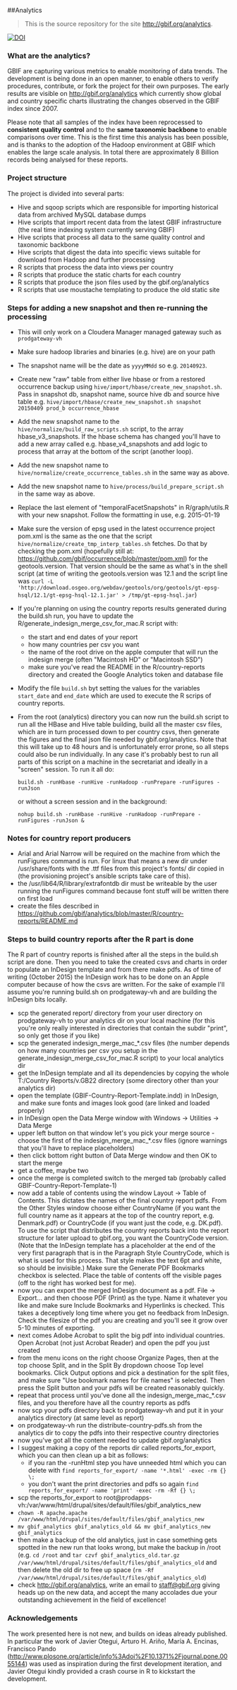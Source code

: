 ##Analytics

> This is the source repository for the site http://gbif.org/analytics.

[![DOI](https://zenodo.org/badge/7464/gbif/analytics.svg)](http://dx.doi.org/10.5281/zenodo.14181)

### What are the analytics?
GBIF are capturing various metrics to enable monitoring of data trends.
The development is being done in an open manner, to enable others to verify procedures, contribute, or fork the project for their own purposes.  The early results are visible on http://gbif.org/analytics which currently show global and country specific charts illustrating the changes observed in the GBIF index since 2007.

Please note that all samples of the index have been reprocessed to **consistent quality control** and to the **same taxonomic backbone** to enable comparisons over time.  This is the first time this analysis has been possible, and is thanks to the adoption of the Hadoop environment at GBIF which enables the large scale analysis.  In total there are approximately 8 Billion records being analysed for these reports.

### Project structure
The project is divided into several parts:
- Hive and sqoop scripts which are responsible for importing historical data from archived MySQL database dumps
- Hive scripts that import recent data from the latest GBIF infrastructure (the real time indexing system currently serving GBIF)
- Hive scripts that process all data to the same quality control and taxonomic backbone
- Hive scripts that digest the data into specific views suitable for download from Hadoop and further processing
- R scripts that process the data into views per country
- R scripts that produce the static charts for each country
- R scripts that produce the json files used by the gbif.org/analytics
- R scripts that use moustache templating to produce the old static site

### Steps for adding a new snapshot and then re-running the processing
- This will only work on a Cloudera Manager managed gateway such as ```prodgateway-vh``` 
- Make sure hadoop libraries and binaries (e.g. hive) are on your path
- The snapshot name will be the date as ```yyyyMMdd``` so e.g. ```20140923```.
- Create new "raw" table from either live hbase or from a restored occurrence backup using ```hive/import/hbase/create_new_snapshot.sh```. Pass in snapshot db, snapshot name, source hive db and source hive table e.g. ```hive/import/hbase/create_new_snapshot.sh snapshot 20150409 prod_b occurrence_hbase```
- Add the new snapshot name to the ```hive/normalize/build_raw_scripts.sh``` script, to the array hbase_v3_snapshots. If the hbase schema has changed you'll have to add a new array called e.g. hbase_v4_snapshots and add logic to process that array at the bottom of the script (another loop).
- Add the new snapshot name to ```hive/normalize/create_occurrence_tables.sh``` in the same way as above.
- Add the new snapshot name to ```hive/process/build_prepare_script.sh``` in the same way as above.
- Replace the last element of "temporalFacetSnapshots" in R/graph/utils.R with your new snapshot. Follow the formatting in use, e.g. 2015-01-19
- Make sure the version of epsg used in the latest occurrence project pom.xml is the same as the one that the script ```hive/normalize/create_tmp_interp_tables.sh``` fetches. Do that by checking the pom.xml (hopefully still at: https://github.com/gbif/occurrence/blob/master/pom.xml) for the geotools.version. That version should be the same as what's in the shell script (at time of writing the geotools.version was 12.1 and the script line was ```curl -L 'http://download.osgeo.org/webdav/geotools/org/geotools/gt-epsg-hsql/12.1/gt-epsg-hsql-12.1.jar' > /tmp/gt-epsg-hsql.jar```)
- If you're planning on using the country reports results generated during the build.sh run, you have to update the R/generate_indesign_merge_csv_for_mac.R script with:
  - the start and end dates of your report
  - how many countries per csv you want
  - the name of the root drive on the apple computer that will run the indesign merge (often "Macintosh HD" or "Macintosh SSD")
  - make sure you've read the README in the R/country-reports directory and created the Google Analytics token and database file
- Modify the file ```build.sh``` byt setting the values for the variables ```start_date``` and ```end_date``` which are used to execute the R scrips of country reports.
- From the root (analytics) directory you can now run the build.sh script to run all the HBase and Hive table building, build all the master csv files, which are in turn processed down to per country csvs, then generate the figures and the final json file needed by gbif.org/analytics. Note that this will take up to 48 hours and is unfortunately error prone, so all steps could also be run individually. In any case it's probably best to run all parts of this script on a machine in the secretariat and ideally in a "screen" session. To run it all do: 

  ```build.sh -runHbase -runHive -runHadoop -runPrepare -runFigures -runJson```
  
  or without a screen session and in the background:

  ```nohup build.sh -runHbase -runHive -runHadoop -runPrepare -runFigures -runJson &```

### Notes for country report producers
- Arial and Arial Narrow will be required on the machine from which the runFigures command is run. For linux that means a new dir under /usr/share/fonts with
the .ttf files from this project's fonts/ dir copied in (the provisioning project's ansible scripts take care of this).
- the /usr/lib64/R/library/extrafontdb dir must be writeable by the user running the runFigures command because font stuff will be written there on first load
- create the files described in https://github.com/gbif/analytics/blob/master/R/country-reports/README.md

### Steps to build country reports after the R part is done
The R part of country reports is finished after all the steps in the build.sh script are done. Then you need to take the created csvs and charts in order to populate an InDesign template and from there make pdfs. As
of time of writing (October 2015) the InDesign work has to be done on an Apple computer because of how the csvs are written. For the sake of example I'll assume you're running build.sh on prodgateway-vh and are building
the InDesign bits locally.

- scp the generated report/ directory from your user directory on prodgateway-vh to your analytics dir on your local machine (for this you're only really interested in directories that contain the subdir "print", so only get those if you like)
- scp the generated indesign_merge_mac_*.csv files (the number depends on how many countries per csv you setup in the generate_indesign_merge_csv_for_mac.R script) to your local analytics dir 
- get the InDesign template and all its dependencies by copying the whole T:/Country Reports/v.GB22 directory (some directory other than your analytics dir)
- open the template (GBIF-Country-Report-Template.indd) in InDesign, and make sure fonts and images look good (are linked and loaded properly)
- in InDesign open the Data Merge window with Windows -> Utilities -> Data Merge
- upper left button on that window let's you pick your merge source - choose the first of the indesign_merge_mac_*.csv files (ignore warnings that you'll have to replace placeholders)
- then click bottom right button of Data Merge window and then OK to start the merge
- get a coffee, maybe two
- once the merge is completed switch to the merged tab (probably called GBIF-Country-Report-Template-1)
- now add a table of contents using the window Layout -> Table of Contents. This dictates the names of the final country report pdfs. From the Other Styles window choose either CountryName (if you want the full country name as it appears at the top of the country report, e.g. Denmark.pdf) or CountryCode (if you want just the code, e.g. DK.pdf). To use the script that distributes the country reports back into the report structure for later upload to gbif.org, you want the CountryCode version. (Note that the InDesign template has a placeholder at the end of the very first paragraph that is in the Paragraph Style CountryCode, which is what is used for this process. That style makes the text 6pt and white, so should be invisible.) Make sure the Generate PDF Bookmarks checkbox is selected. Place the table of contents off the visible pages (off to the right has worked best for me).
- now you can export the merged InDesign document as a pdf. File -> Export... and then choose PDF (Print) as the type. Name it whatever you like and make sure Include Bookmarks and Hyperlinks is checked. This takes a deceptively long time where you get no feedback from InDesign. Check the filesize of the pdf you are creating and you'll see it grow over 5-10 minutes of exporting.
- next comes Adobe Acrobat to split the big pdf into individual countries. Open Acrobat (not just Acrobat Reader) and open the pdf you just created
- from the menu icons on the right choose Organize Pages, then at the top choose Split, and in the Split By dropdown choose Top level bookmarks. Click Output options and pick a destination for the split files, and make sure "Use bookmark names for file names" is selected. Then press the Split button and your pdfs will be created reasonably quickly.
- repeat that process until you've done all the indesign_merge_mac_*.csv files, and you therefore have all the country reports as pdfs
- now scp your pdfs directory back to prodgateway-vh and put it in your analytics directory (at same level as report)
- on prodgateway-vh run the distribute-country-pdfs.sh from the analytics dir to copy the pdfs into their respective country directories
- now you've got all the content needed to update gbif.org/analytics
- I suggest making a copy of the reports dir called reports_for_export, which you can then clean up a bit as follows:
  - if you ran the -runHtml step you have unneeded html which you can delete with ```find reports_for_export/ -name '*.html' -exec -rm {} \;```
  - you don't want the print directories and pdfs so again ```find reports_for_export/ -name 'print' -exec -rm -Rf {} \;```
- scp the reports_for_export to root@prodapps-vh:/var/www/html/drupal/sites/default/files/gbif_analytics_new
- ```chown -R apache.apache /var/www/html/drupal/sites/default/files/gbif_analytics_new```
- ```mv gbif_analytics gbif_analytics_old && mv gbif_analytics_new gbif_analytics```
- then make a backup of the old analytics, just in case something gets spotted in the new run that looks wrong, but make the backup in /root (e.g. ```cd /root``` and ```tar czvf gbif_analytics_old.tar.gz /var/www/html/drupal/sites/default/files/gbif_analytics_old``` and then delete the old dir to free up space (```rm -Rf /var/www/html/drupal/sites/default/files/gbif_analytics_old```)
- check http://gbif.org/analytics, write an email to staff@gbif.org giving heads up on the new data, and accept the many accolades due your outstanding achievement in the field of excellence!




### Acknowledgements
The work presented here is not new, and builds on ideas already published.  In particular the work of Javier Otegui, Arturo H. Ariño, María A. Encinas, Francisco Pando (http://www.plosone.org/article/info%3Adoi%2F10.1371%2Fjournal.pone.0055144) was used as inspiration during the first development iteration, and Javier Otegui kindly provided a crash course in R to kickstart the development.  



